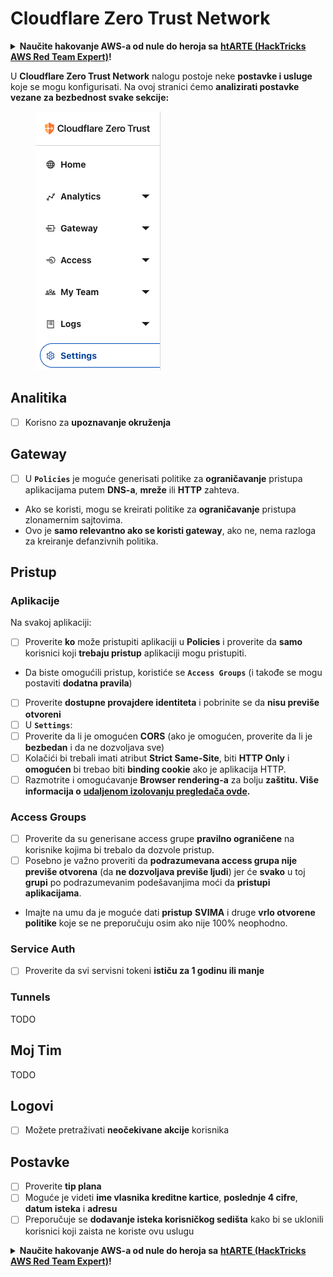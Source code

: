 # Cloudflare Zero Trust Network

<details>

<summary><strong>Naučite hakovanje AWS-a od nule do heroja sa</strong> <a href="https://training.hacktricks.xyz/courses/arte"><strong>htARTE (HackTricks AWS Red Team Expert)</strong></a><strong>!</strong></summary>

Drugi načini podrške HackTricks-u:

* Ako želite da vidite **vašu kompaniju reklamiranu na HackTricks-u** ili **preuzmete HackTricks u PDF formatu** proverite [**SUBSCRIPTION PLANS**](https://github.com/sponsors/carlospolop)!
* Nabavite [**zvanični PEASS & HackTricks swag**](https://peass.creator-spring.com)
* Otkrijte [**The PEASS Family**](https://opensea.io/collection/the-peass-family), našu kolekciju ekskluzivnih [**NFT-ova**](https://opensea.io/collection/the-peass-family)
* **Pridružite se** 💬 [**Discord grupi**](https://discord.gg/hRep4RUj7f) ili [**telegram grupi**](https://t.me/peass) ili me **pratite** na **Twitter-u** 🐦 [**@hacktricks_live**](https://twitter.com/hacktricks_live)**.**
* **Podelite svoje hakovanje trikove slanjem PR-ova na** [**HackTricks**](https://github.com/carlospolop/hacktricks) i [**HackTricks Cloud**](https://github.com/carlospolop/hacktricks-cloud) github repozitorijume.

</details>

U **Cloudflare Zero Trust Network** nalogu postoje neke **postavke i usluge** koje se mogu konfigurisati. Na ovoj stranici ćemo **analizirati postavke vezane za bezbednost svake sekcije:**

<figure><img src="../../.gitbook/assets/image (84).png" alt=""><figcaption></figcaption></figure>

## Analitika

* [ ] Korisno za **upoznavanje okruženja**

## **Gateway**

* [ ] U **`Policies`** je moguće generisati politike za **ograničavanje** pristupa aplikacijama putem **DNS-a**, **mreže** ili **HTTP** zahteva.
* Ako se koristi, mogu se kreirati politike za **ograničavanje** pristupa zlonamernim sajtovima.
* Ovo je **samo relevantno ako se koristi gateway**, ako ne, nema razloga za kreiranje defanzivnih politika.

## Pristup

### Aplikacije

Na svakoj aplikaciji:

* [ ] Proverite **ko** može pristupiti aplikaciji u **Policies** i proverite da **samo** korisnici koji **trebaju pristup** aplikaciji mogu pristupiti.
* Da biste omogućili pristup, koristiće se **`Access Groups`** (i takođe se mogu postaviti **dodatna pravila**)
* [ ] Proverite **dostupne provajdere identiteta** i pobrinite se da **nisu previše otvoreni**
* [ ] U **`Settings`**:
* [ ] Proverite da li je omogućen **CORS** (ako je omogućen, proverite da li je **bezbedan** i da ne dozvoljava sve)
* [ ] Kolačići bi trebali imati atribut **Strict Same-Site**, biti **HTTP Only** i **omogućen** bi trebao biti **binding cookie** ako je aplikacija HTTP.
* [ ] Razmotrite i omogućavanje **Browser rendering-a** za bolju **zaštitu. Više informacija o** [**udaljenom izolovanju pregledača ovde**](https://blog.cloudflare.com/cloudflare-and-remote-browser-isolation/)**.**

### **Access Groups**

* [ ] Proverite da su generisane access grupe **pravilno ograničene** na korisnike kojima bi trebalo da dozvole pristup.
* [ ] Posebno je važno proveriti da **podrazumevana access grupa nije previše otvorena** (da **ne dozvoljava previše ljudi**) jer će **svako** u toj **grupi** po podrazumevanim podešavanjima moći da **pristupi aplikacijama**.
* Imajte na umu da je moguće dati **pristup** **SVIMA** i druge **vrlo otvorene politike** koje se ne preporučuju osim ako nije 100% neophodno.

### Service Auth

* [ ] Proverite da svi servisni tokeni **ističu za 1 godinu ili manje**

### Tunnels

TODO

## Moj Tim

TODO

## Logovi

* [ ] Možete pretraživati **neočekivane akcije** korisnika

## Postavke

* [ ] Proverite **tip plana**
* [ ] Moguće je videti **ime vlasnika kreditne kartice**, **poslednje 4 cifre**, **datum isteka** i **adresu**
* [ ] Preporučuje se **dodavanje isteka korisničkog sedišta** kako bi se uklonili korisnici koji zaista ne koriste ovu uslugu

<details>

<summary><strong>Naučite hakovanje AWS-a od nule do heroja sa</strong> <a href="https://training.hacktricks.xyz/courses/arte"><strong>htARTE (HackTricks AWS Red Team Expert)</strong></a><strong>!</strong></summary>

Drugi načini podrške HackTricks-u:

* Ako želite da vidite **vašu kompaniju reklamiranu na HackTricks-u** ili **preuzmete HackTricks u PDF formatu** proverite [**SUBSCRIPTION PLANS**](https://github.com/sponsors/carlospolop)!
* Nabavite [**zvanični PEASS & HackTricks swag**](https://peass.creator-spring.com)
* Otkrijte [**The PEASS Family**](https://opensea.io/collection/the-peass-family), našu kolekciju ekskluzivnih [**NFT-ova**](https://opensea.io/collection/the-peass-family)
* **Pridružite se** 💬 [**Discord grupi**](https://discord.gg/hRep4RUj7f) ili [**telegram grupi**](https://t.me/peass) ili me **pratite** na **Twitter-u** 🐦 [**@hacktricks_live**](https://twitter.com/hacktricks_live)**.**
* **Podelite svoje hakovanje trikove slanjem PR-ova na** [**HackTricks**](https://github.com/carlospolop/hacktricks) i [**HackTricks Cloud**](https://github.com/carlospolop/hacktricks-cloud) github repozitorijume.

</details>
